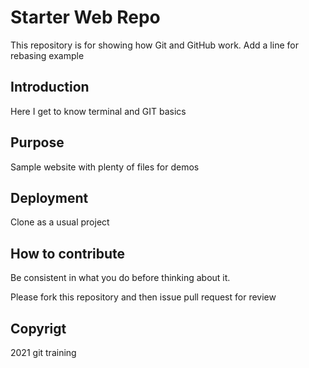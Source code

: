 # Starter Web Repo

This repository is for showing how Git and GitHub work.
Add a line for rebasing example

## Introduction
Here I get to know terminal and GIT basics

## Purpose

Sample website with plenty of files for demos

## Deployment
Clone as a usual project

## How to contribute 
Be consistent in what you do before thinking about it.

Please fork this repository and then issue pull request for review

## Copyrigt
2021 git training